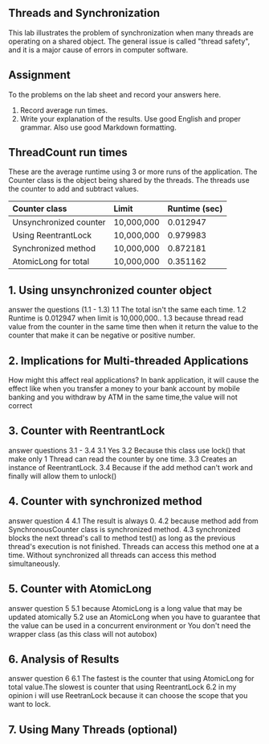 ## Threads and Synchronization

This lab illustrates the problem of synchronization when many threads are operating on a shared object.  The general issue is called "thread safety", and it is a major cause of errors in computer software.

## Assignment

To the problems on the lab sheet and record your answers here.

1. Record average run times.
2. Write your explanation of the results.  Use good English and proper grammar.  Also use good Markdown formatting.

## ThreadCount run times

These are the average runtime using 3 or more runs of the application.
The Counter class is the object being shared by the threads.
The threads use the counter to add and subtract values.

| Counter class           | Limit              | Runtime (sec)   |
|:------------------------|:-------------------|-----------------|
| Unsynchronized counter  |      10,000,000    |    0.012947     |
| Using ReentrantLock     |      10,000,000    |    0.979983     |
| Synchronized method     |      10,000,000    |    0.872181     |
| AtomicLong for total    |      10,000,000    |    0.351162     |

## 1. Using unsynchronized counter object

answer the questions (1.1 - 1.3)
1.1 The total isn't the same each time.
1.2 Runtime is  0.012947 when limit is 10,000,000..
1.3 because thread read value from the counter in the same time then when it return the value to the counter  that make it can be negative or positive number.

## 2. Implications for Multi-threaded Applications

How might this affect real applications?
  In bank application, it will cause the effect like when you transfer a money to your bank account by mobile banking and you withdraw by ATM in the same time,the value will not correct

## 3. Counter with ReentrantLock

answer questions 3.1 - 3.4
3.1 Yes
3.2 Because this class use lock() that make only 1 Thread can read the counter by one time.
3.3 Creates an instance of ReentrantLock. 
3.4 Because if the add method can't work and finally will allow them to unlock()

## 4. Counter with synchronized method

answer question 4
4.1 The result is always 0.
4.2 because method add from SynchronousCounter class is synchronized method.
4.3 synchronized blocks the next thread's call to method test() as long as the previous thread's execution is not finished. Threads can access this method one at a time. Without synchronized all threads can access this method simultaneously.

## 5. Counter with AtomicLong

answer question 5
5.1 because AtomicLong is a long value that may be updated atomically
5.2 use an AtomicLong when you have to guarantee that the value can be used in a concurrent environment or You don't need the wrapper class (as this class will not autobox)

## 6. Analysis of Results

answer question 6
6.1 The fastest is the counter that using AtomicLong for total value.The slowest is counter that using ReentrantLock
6.2	 in my opinion i will use ReetranLock because it can choose the scope that you want to lock.

## 7. Using Many Threads (optional)


